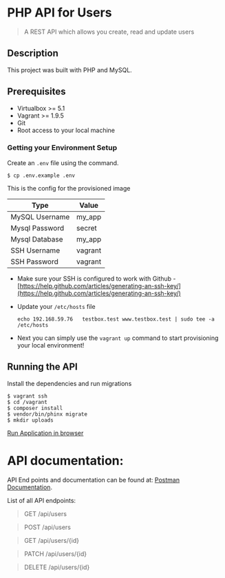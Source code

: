 # PHP API for Users
> A REST API which allows you create, read and update users 

## Description
This project was built with PHP and MySQL.

## Prerequisites

- Virtualbox >= 5.1
- Vagrant >= 1.9.5
- Git
- Root access to your local machine

### Getting your Environment Setup
Create an `.env` file using the command.
 
```console
$ cp .env.example .env
```

This is the config for the provisioned image 

| Type           | Value                  |
|----------------|------------------------|
| MySQL Username | my_app                 |
| Mysql Password | secret                 |
| Mysql Database | my_app                 |
| SSH Username   | vagrant                |
| SSH Password   | vagrant                |

 - Make sure your SSH is configured to work with Github -
    [https://help.github.com/articles/generating-an-ssh-key/](https://help.github.com/articles/generating-an-ssh-key/)
    
- Update your `/etc/hosts` file
    ```
    echo 192.168.59.76   testbox.test www.testbox.test | sudo tee -a /etc/hosts
    ```
 
- Next you can simply use the `vagrant up` command to start provisioning your local environment!

## Running the API
Install the dependencies and run migrations

```console
$ vagrant ssh
$ cd /vagrant
$ composer install
$ vendor/bin/phinx migrate
$ mkdir uploads
```

[Run Application in browser](http://www.testbox.test/api/users)

# API documentation:
API End points and documentation can be found at:
[Postman Documentation](https://documenter.getpostman.com/view/5928045/SzzdE1sv).

List of all API endpoints:

>GET /api/users

>POST /api/users

>GET /api/users/{id}

>PATCH /api/users/{id}

>DELETE /api/users/{id}
